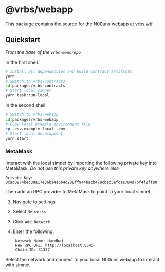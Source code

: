 # @vrbs/webapp

This package contains the source for the N00uns webapp at [vrbs.wtf](https://vrbs.wtf).

## Quickstart

_From the base of the `vrbs-monorepo`_

In the first shell:

```sh
# Install all dependencies and build contract artifacts
yarn
# Switch to vrbs-contracts
cd packages/vrbs-contracts
# Start local simnet
yarn task:run-local
```

In the second shell:

```sh
# Switch to vrbs-webapp
cd packages/vrbs-webapp
# Copy local example environment file
cp .env.example.local .env
# Start local development
yarn start
```

### MetaMask

Interact with the local simnet by importing the following private key into MetaMask. _Do not use this private key anywhere else_

```
Private Key:
0xac0974bec39a17e36ba4a6b4d238ff944bacb478cbed5efcae784d7bf4f2ff80
```

Then add an RPC provider to MetaMask to point to your local simnet.

1.  Navigate to settings
2.  Select `Networks`
3.  Click `Add Network`
4.  Enter the following:

         Network Name: Hardhat
         New RPC URL: http://localhost:8545
         Chain ID: 31337

Select the network and connect to your local N00uns webapp to interact with simnet

